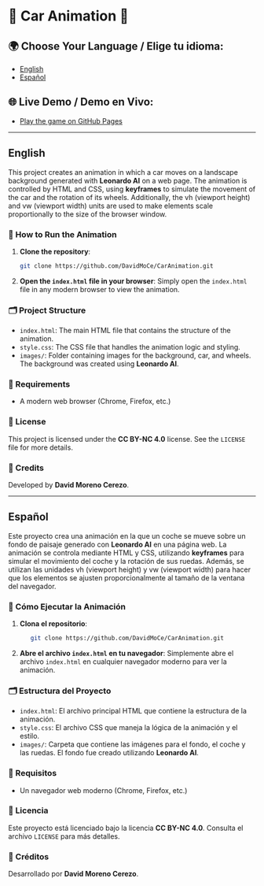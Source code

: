 # 🚗 Car Animation 🚗

## 🌍 Choose Your Language / Elige tu idioma:
- [English](#english)
- [Español](#español)

## 🌐 Live Demo / Demo en Vivo:
- [Play the game on GitHub Pages](https://DavidMoCe.github.io/CarAnimation)  

---

## English

This project creates an animation in which a car moves on a landscape background generated with **Leonardo AI** on a web page. The animation is controlled by HTML and CSS, using **keyframes** to simulate the movement of the car and the rotation of its wheels. Additionally, the vh (viewport height) and vw (viewport width) units are used to make elements scale proportionally to the size of the browser window.

### 🚀 How to Run the Animation

1. **Clone the repository**:
   ```bash
   git clone https://github.com/DavidMoCe/CarAnimation.git

2. **Open the `index.html` file in your browser**: Simply open the `index.html` file in any modern browser to view the animation.

### 🗂️ Project Structure

- `index.html`: The main HTML file that contains the structure of the animation.
- `style.css`: The CSS file that handles the animation logic and styling.
- `images/`: Folder containing images for the background, car, and wheels. The background was created using **Leonardo AI**.

### 🔧 Requirements
- A modern web browser (Chrome, Firefox, etc.)

### 📜 License

This project is licensed under the **CC BY-NC 4.0** license. See the `LICENSE` file for more details.

### 🌟 Credits

Developed by **David Moreno Cerezo**.

***

## Español

Este proyecto crea una animación en la que un coche se mueve sobre un fondo de paisaje generado con **Leonardo AI** en una página web. La animación se controla mediante HTML y CSS, utilizando **keyframes** para simular el movimiento del coche y la rotación de sus ruedas. Además, se utilizan las unidades vh (viewport height) y vw (viewport width) para hacer que los elementos se ajusten proporcionalmente al tamaño de la ventana del navegador.

### 🚀 Cómo Ejecutar la Animación

1. **Clona el repositorio**:
   ```bash
      git clone https://github.com/DavidMoCe/CarAnimation.git

2. **Abre el archivo `index.html` en tu navegador**: Simplemente abre el archivo `index.html` en cualquier navegador moderno para ver la animación.

### 🗂️ Estructura del Proyecto
- `index.html`: El archivo principal HTML que contiene la estructura de la animación.
- `style.css`: El archivo CSS que maneja la lógica de la animación y el estilo.
- `images/`: Carpeta que contiene las imágenes para el fondo, el coche y las ruedas. El fondo fue creado utilizando **Leonardo AI**.

### 🔧 Requisitos
- Un navegador web moderno (Chrome, Firefox, etc.)

### 📜 Licencia

Este proyecto está licenciado bajo la licencia **CC BY-NC 4.0**. Consulta el archivo `LICENSE` para más detalles.

### 🌟 Créditos

Desarrollado por **David Moreno Cerezo**.
